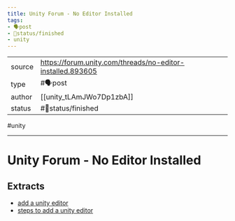 ```yaml
---
title: Unity Forum - No Editor Installed
tags:
- 🗣️post
- 🚦status/finished
- unity
---
```



<table>
<tr>
<td> source </td>
<td> <a href="https://forum.unity.com/threads/no-editor-installed.893605">https://forum.unity.com/threads/no-editor-installed.893605</a> </td>
</tr>
<tr>
<td> type </td>
<td> #🗣️post </td>
</tr>
<tr>
<td> author </td>
<td> [[unity_tLAmJWo7Dp1zbA]] </td>
</tr>
<tr>
<td> status </td>
<td> #🚦status/finished </td>
</tr>
</table>

#unity 

---

# Unity Forum - No Editor Installed

## Extracts

- [add a unity editor](/Extracts/add%20a%20unity%20editor.md)
- [steps to add a unity editor](/Extracts/steps%20to%20add%20a%20unity%20editor.md)

